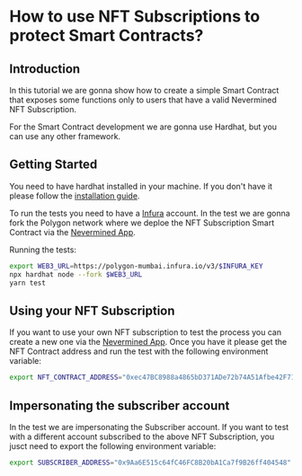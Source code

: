# How to use NFT Subscriptions to protect Smart Contracts?

## Introduction

In this tutorial we are gonna show how to create a simple Smart Contract that exposes some functions only to users that have a valid Nevermined NFT Subscription.

For the Smart Contract development we are gonna use Hardhat, but you can use any other framework.

## Getting Started

You need to have hardhat installed in your machine. If you don't have it please follow the [installation guide](https://hardhat.org/getting-started/#installation).

To run the tests you need to have a [Infura](https://infura.io/) account. In the test we are gonna fork the Polygon network where we deploe the NFT Subscription Smart Contract via the [Nevermined App](https://mumbai.nevermined.app/).

Running the tests:

```bash
export WEB3_URL=https://polygon-mumbai.infura.io/v3/$INFURA_KEY
npx hardhat node --fork $WEB3_URL
yarn test
```

## Using your NFT Subscription

If you want to use your own NFT subscription to test the process you can create a new one via the [Nevermined App](https://mumbai.nevermined.app/). Once you have it please get the NFT Contract address and run the test with the following environment variable:

```bash
export NFT_CONTRACT_ADDRESS="0xec47BC8988a4865bD371ADe72b74A51Afbe42F71"
```

## Impersonating the subscriber account

In the test we are impersonating the Subscriber account. If you want to test with a different account subscribed to the above NFT Subscription, you jusct need to export the following environment variable:

```bash
export SUBSCRIBER_ADDRESS="0x9Aa6E515c64fC46FC8B20bA1Ca7f9B26ff404548"
```
